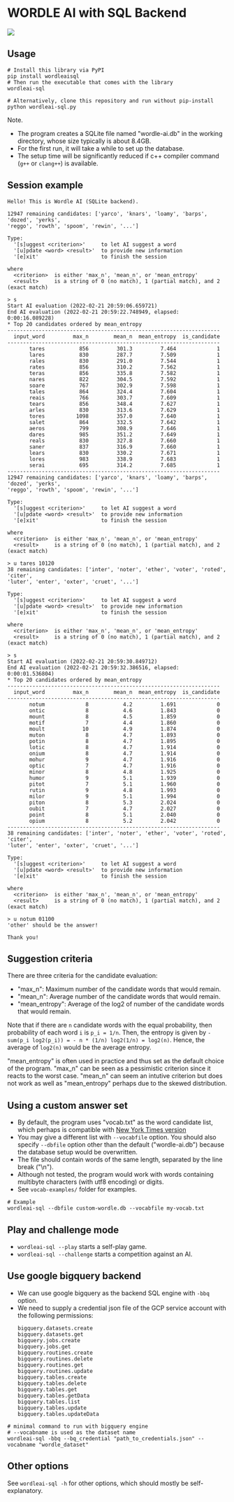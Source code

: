 WORDLE AI with SQL Backend
==========================
[![](https://badge.fury.io/py/wordleaisql.svg)](https://badge.fury.io/py/wordleaisql)

## Usage

```shell
# Install this library via PyPI
pip install wordleaisql
# Then run the executable that comes with the library
wordleai-sql

# Alternatively, clone this repository and run without pip-install
python wordleai-sql.py
```

Note.
- The program creates a SQLite file named "wordle-ai.db" in the working directory, whose size typically is about 8.4GB.
- For the first run, it will take a while to set up the database.
- The setup time will be significantly reduced if c++ compiler command (`g++` or `clang++`) is available.


## Session example

```shell
Hello! This is Wordle AI (SQLite backend).

12947 remaining candidates: ['yarco', 'knars', 'loamy', 'barps', 'dozed', 'yerks',
'reggo', 'rowth', 'spoom', 'rewin', '...']

Type:
  '[s]uggest <criterion>'     to let AI suggest a word
  '[u]pdate <word> <result>'  to provide new information
  '[e]xit'                    to finish the session

where
  <criterion>  is either 'max_n', 'mean_n', or 'mean_entropy'
  <result>     is a string of 0 (no match), 1 (partial match), and 2 (exact match)

> s
Start AI evaluation (2022-02-21 20:59:06.659721)
End AI evaluation (2022-02-21 20:59:22.748949, elapsed: 0:00:16.089228)
* Top 20 candidates ordered by mean_entropy
--------------------------------------------------------------------
  input_word         max_n        mean_n  mean_entropy  is_candidate
--------------------------------------------------------------------
       tares           856         301.3         7.464             1
       lares           830         287.7         7.509             1
       rales           830         291.0         7.544             1
       rates           856         310.2         7.562             1
       teras           856         335.8         7.582             1
       nares           822         304.5         7.592             1
       soare           767         302.9         7.598             1
       tales           864         324.4         7.604             1
       reais           766         303.7         7.609             1
       tears           856         348.4         7.627             1
       arles           830         313.6         7.629             1
       tores          1098         357.0         7.640             1
       salet           864         332.5         7.642             1
       aeros           799         308.9         7.646             1
       dares           985         351.2         7.649             1
       reals           830         327.8         7.660             1
       saner           837         316.9         7.660             1
       lears           830         330.2         7.671             1
       lores           983         338.9         7.683             1
       serai           695         314.2         7.685             1
--------------------------------------------------------------------
12947 remaining candidates: ['yarco', 'knars', 'loamy', 'barps', 'dozed', 'yerks',
'reggo', 'rowth', 'spoom', 'rewin', '...']

Type:
  '[s]uggest <criterion>'     to let AI suggest a word
  '[u]pdate <word> <result>'  to provide new information
  '[e]xit'                    to finish the session

where
  <criterion>  is either 'max_n', 'mean_n', or 'mean_entropy'
  <result>     is a string of 0 (no match), 1 (partial match), and 2 (exact match)

> u tares 10120
38 remaining candidates: ['inter', 'noter', 'ether', 'voter', 'roted', 'citer',
'luter', 'enter', 'oxter', 'cruet', '...']

Type:
  '[s]uggest <criterion>'     to let AI suggest a word
  '[u]pdate <word> <result>'  to provide new information
  '[e]xit'                    to finish the session

where
  <criterion>  is either 'max_n', 'mean_n', or 'mean_entropy'
  <result>     is a string of 0 (no match), 1 (partial match), and 2 (exact match)

> s
Start AI evaluation (2022-02-21 20:59:30.849712)
End AI evaluation (2022-02-21 20:59:32.386516, elapsed: 0:00:01.536804)
* Top 20 candidates ordered by mean_entropy
--------------------------------------------------------------------
  input_word         max_n        mean_n  mean_entropy  is_candidate
--------------------------------------------------------------------
       notum             8           4.2         1.691             0
       ontic             8           4.6         1.843             0
       mount             8           4.5         1.859             0
       motif             7           4.4         1.860             0
       moult            10           4.9         1.874             0
       muton             8           4.7         1.893             0
       potin             8           4.7         1.895             0
       lotic             8           4.7         1.914             0
       onium             8           4.7         1.914             0
       mohur             9           4.7         1.916             0
       optic             7           4.7         1.916             0
       minor             8           4.8         1.925             0
       humor             9           5.1         1.939             0
       pitot             7           5.1         1.960             0
       rutin             9           4.8         1.993             0
       milor             9           5.1         1.994             0
       piton             8           5.3         2.024             0
       oubit             7           4.7         2.027             0
       point             8           5.1         2.040             0
       opium             8           5.2         2.042             0
--------------------------------------------------------------------
38 remaining candidates: ['inter', 'noter', 'ether', 'voter', 'roted', 'citer',
'luter', 'enter', 'oxter', 'cruet', '...']

Type:
  '[s]uggest <criterion>'     to let AI suggest a word
  '[u]pdate <word> <result>'  to provide new information
  '[e]xit'                    to finish the session

where
  <criterion>  is either 'max_n', 'mean_n', or 'mean_entropy'
  <result>     is a string of 0 (no match), 1 (partial match), and 2 (exact match)

> u notum 01100
'other' should be the answer!

Thank you!
```

## Suggestion criteria

There are three criteria for the candidate evaluation: 

- "max_n": Maximum number of the candidate words that would remain.
- "mean_n": Average number of the candidate words that would remain.
- "mean_entropy": Average of the log2 of number of the candidate words that would remain.

Note that if there are `n` candidate words with the equal probability, then probability of each word `i` is `p_i = 1/n`.
Then, the entropy is given by `-sum(p_i log2(p_i)) = - n * (1/n) log2(1/n) = log2(n)`.
Hence, the average of `log2(n)` would be the average entropy.

"mean_entropy" is often used in practice and thus set as the default choice of the program.
"max_n" can be seen as a pessimistic criterion since it reacts to the worst case.
"mean_n" can seem an intutive criterion but does not work as well as "mean_entropy" perhaps due to the skewed distribution.

## Using a custom answer set

- By default, the program uses "vocab.txt" as the word candidate list, which perhaps is compatible with [New York Times version](https://www.nytimes.com/games/wordle/index.html)
- You may give a different list with `--vocabfile` option. You should also specify `--dbfile` option other than the default ("wordle-ai.db") because the database setup would be overwritten.
- The file should contain words of the same length, separated by the line break ("\n").
- Although not tested, the program would work with words containing multibyte characters (with utf8 encoding) or digits.
- See `vocab-examples/` folder for examples.

```shell
# Example
wordleai-sql --dbfile custom-wordle.db --vocabfile my-vocab.txt
```

## Play and challenge mode

- `wordleai-sql --play` starts a self-play game.
- `wordleai-sql --challenge` starts a competition against an AI.


## Use google bigquery backend

- We can use google bigquery as the backend SQL engine with `-bbq` option.
- We need to supply a credential json file of the GCP service account with the following permissions:
  ```
  bigquery.datasets.create
  bigquery.datasets.get
  bigquery.jobs.create
  bigquery.jobs.get
  bigquery.routines.create
  bigquery.routines.delete
  bigquery.routines.get
  bigquery.routines.update
  bigquery.tables.create
  bigquery.tables.delete
  bigquery.tables.get
  bigquery.tables.getData
  bigquery.tables.list
  bigquery.tables.update
  bigquery.tables.updateData
  ```

```shell
# minimal command to run with bigquery engine
# --vocabname is used as the dataset name
wordleai-sql -bbq --bq_credential "path_to_credentials.json" --vocabname "wordle_dataset"
```

## Other options

See `wordleai-sql -h` for other options, which should mostly be self-explanatory.
